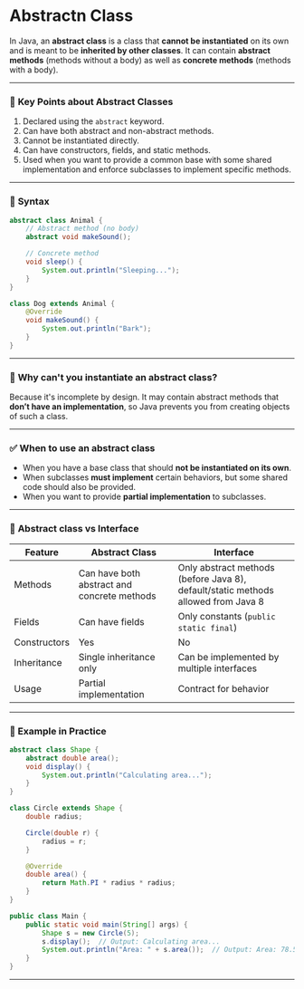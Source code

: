 # Abstractn Class
In Java, an **abstract class** is a class that **cannot be instantiated** on its own and is meant to be **inherited by other classes**. It can contain **abstract methods** (methods without a body) as well as **concrete methods** (methods with a body).

---

### 🔹 **Key Points about Abstract Classes**
1. Declared using the `abstract` keyword.
2. Can have both abstract and non-abstract methods.
3. Cannot be instantiated directly.
4. Can have constructors, fields, and static methods.
5. Used when you want to provide a common base with some shared implementation and enforce subclasses to implement specific methods.

---

### 🧱 **Syntax**
```java
abstract class Animal {
    // Abstract method (no body)
    abstract void makeSound();

    // Concrete method
    void sleep() {
        System.out.println("Sleeping...");
    }
}
```

```java
class Dog extends Animal {
    @Override
    void makeSound() {
        System.out.println("Bark");
    }
}
```

---

### 🚫 **Why can't you instantiate an abstract class?**
Because it's incomplete by design. It may contain abstract methods that **don’t have an implementation**, so Java prevents you from creating objects of such a class.

---

### ✅ **When to use an abstract class**
- When you have a base class that should **not be instantiated on its own**.
- When subclasses **must implement** certain behaviors, but some shared code should also be provided.
- When you want to provide **partial implementation** to subclasses.

---

### 🔄 **Abstract class vs Interface**
| Feature | Abstract Class | Interface |
|--------|----------------|-----------|
| Methods | Can have both abstract and concrete methods | Only abstract methods (before Java 8), default/static methods allowed from Java 8 |
| Fields | Can have fields | Only constants (`public static final`) |
| Constructors | Yes | No |
| Inheritance | Single inheritance only | Can be implemented by multiple interfaces |
| Usage | Partial implementation | Contract for behavior |

---

### 🧪 Example in Practice

```java
abstract class Shape {
    abstract double area();
    void display() {
        System.out.println("Calculating area...");
    }
}

class Circle extends Shape {
    double radius;

    Circle(double r) {
        radius = r;
    }

    @Override
    double area() {
        return Math.PI * radius * radius;
    }
}
```

```java
public class Main {
    public static void main(String[] args) {
        Shape s = new Circle(5);
        s.display();  // Output: Calculating area...
        System.out.println("Area: " + s.area());  // Output: Area: 78.53981633974483
    }
}
```

---

